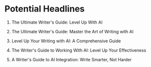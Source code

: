 # Potential Headlines

1) The Ultimate Writer's Guide: Level Up With AI

2) The Ultimate Writer's Guide: Master the Art of Writing with AI

3) Level Up Your Writing with AI: A Comprehensive Guide

4) The Writer's Guide to Working With AI: Level Up Your Effectiveness

5) A Writer's Guide to AI Integration: Write Smarter, Not Harder